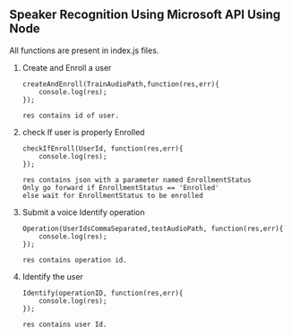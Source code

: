 ## Speaker Recognition Using Microsoft API Using Node

All functions are present in index.js files.

1. Create and Enroll a user
    ```
    createAndEnroll(TrainAudioPath,function(res,err){
        console.log(res);
    });

    res contains id of user.
    ```

2. check If user is properly Enrolled
    ```
    checkIfEnroll(UserId, function(res,err){
        console.log(res);
    });

    res contains json with a parameter named EnrollmentStatus
    Only go forward if EnrollmentStatus == 'Enrolled'
    else wait for EnrollmentStatus to be enrolled
    ```

3. Submit a voice Identify operation
    ```
    Operation(UserIdsCommaSeparated,testAudioPath, function(res,err){
        console.log(res);
    });

    res contains operation id.
    ```

4. Identify the user
    ```
    Identify(operationID, function(res,err){
        console.log(res);
    });

    res contains user Id.
    ```